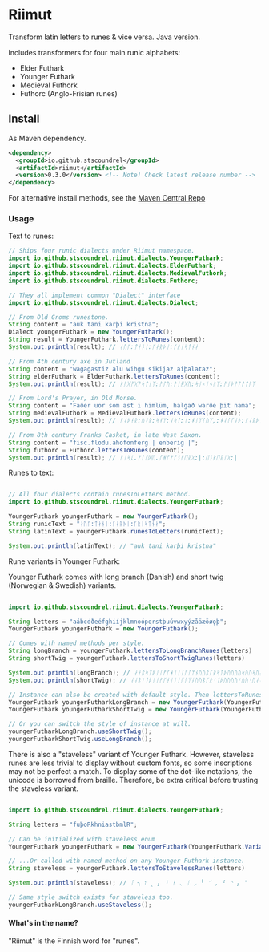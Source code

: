 # Riimut

Transform latin letters to runes &amp; vice versa. Java version.

Includes transformers for four main runic alphabets:

- Elder Futhark
- Younger Futhark
- Medieval Futhork
- Futhorc (Anglo-Frisian runes)

## Install

As Maven dependency.

```xml
<dependency>
  <groupId>io.github.stscoundrel</groupId>
  <artifactId>riimut</artifactId>
  <version>0.3.0</version> <!-- Note! Check latest release number -->
</dependency>
```

For alternative install methods, see the [Maven Central Repo](https://search.maven.org/artifact/io.github.stscoundrel/riimut)

### Usage

Text to runes:
```java
// Ships four runic dialects under Riimut namespace.
import io.github.stscoundrel.riimut.dialects.YoungerFuthark;
import io.github.stscoundrel.riimut.dialects.ElderFuthark;
import io.github.stscoundrel.riimut.dialects.MedievalFuthork;
import io.github.stscoundrel.riimut.dialects.Futhorc;

// They all implement common "Dialect" interface 
import io.github.stscoundrel.riimut.dialects.Dialect;

// From Old Groms runestone.
String content = "auk tani karþi kristna";
Dialect youngerFuthark = new YoungerFuthark();
String result = YoungerFuthark.lettersToRunes(content);
System.out.println(result); // ᛅᚢᚴ:ᛏᛅᚾᛁ:ᚴᛅᚱᚦᛁ:ᚴᚱᛁᛋᛏᚾᛅ

// From 4th century axe in Jutland
String content = "wagagastiz alu wihgu sikijaz aiþalataz";
String elderFuthark = ElderFuthark.lettersToRunes(content);
System.out.println(result); // ᚹᚨᚷᚨᚷᚨᛋᛏᛁᛉ:ᚨᛚᚢ:ᚹᛁᚻᚷᚢ:ᛋᛁᚲᛁᛃᚨᛉ:ᚨᛁᚦᚨᛚᚨᛏᚨᛉ

// From Lord's Prayer, in Old Norse.
String content = "Faðer uor som ast i himlüm, halgað warðe þit nama";
String medievalFuthork = MedievalFuthork.lettersToRunes(content);
System.out.println(result); // ᚠᛆᚦᚽᚱ:ᚢᚮᚱ:ᛋᚮᛘ:ᛆᛋᛏ:ᛁ:ᚼᛁᛘᛚᚢᛘ,:ᚼᛆᛚᚵᛆᚦ:ᚠᛆᚱᚦᚽ:ᚦᛁᛏ:ᚿᛆᛘᛆ

// From 8th century Franks Casket, in late West Saxon.
String content = "fisc.flodu.ahofonferg | enberig |";
String futhorc = Futhorc.lettersToRunes(content);
System.out.println(result); // ᚠᛁᛋᚳ.ᚠᛚᚩᛞᚢ.ᚪᚻᚩᚠᚩᚾᚠᛖᚱᚷ:|:ᛖᚾᛒᛖᚱᛁᚷ:|

```

Runes to text:
```java

// All four dialects contain runesToLetters method.
import io.github.stscoundrel.riimut.dialects.YoungerFuthark;

YoungerFuthark youngerFuthark = new YoungerFuthark();
String runicText = "ᛅᚢᚴ:ᛏᛅᚾᛁ:ᚴᛅᚱᚦᛁ:ᚴᚱᛁᛋᛏᚾᛅ";
String latinText = youngerFuthark.runesToLetters(runicText);

System.out.println(latinText); // "auk tani karþi kristna"

```

Rune variants in Younger Futhark:

Younger Futhark comes with long branch (Danish) and short twig (Norwegian & Swedish) variants.
```java

import io.github.stscoundrel.riimut.dialects.YoungerFuthark;

String letters = "aábcdðeéfghiíjklmnoópqrstþuúvwxyýzåäæöøǫþ";
YoungerFuthark youngerFuthark = new YoungerFuthark();

// Comes with named methods per style.
String longBranch = youngerFuthark.lettersToLongBranchRunes(letters)
String shortTwig = youngerFuthark.lettersToShortTwigRunes(letters)

System.out.println(longBranch); // ᛅᛅᛒᛋᛏᚦᛁᛁᚠᚴᚼᛁᛁᛁᚴᛚᛘᚾᚢᚢᛒᚴᚱᛋᛏᚦᚢᚢᚢᚢᛋᚢᚢᛋᚢᛅᛅᚢᚢᚢᚦ"
System.out.println(shortTwig); // ᛆᛆᛒᛌᛐᚦᛁᛁᚠᚴᚽᛁᛁᛁᚴᛚᛘᚿᚢᚢᛒᚴᚱᛌᛐᚦᚢᚢᚢᚢᛌᚢᚢᛌᚢᛆᛆᚢᚢᚢᚦ

// Instance can also be created with default style. Then lettersToRunes will use that style.
YoungerFuthark youngerFutharkLongBranch = new YoungerFuthark(YoungerFuthark.Variant.LONG_BRANCH);
YoungerFuthark youngerFutharkShortTwig = new YoungerFuthark(YoungerFuthark.Variant.SHORT_TWIG);

// Or you can switch the style of instance at will.
youngerFutharkLongBranch.useShortTwig();
youngerFutharkShortTwig.useLongBranch();

```

There is also a "staveless" variant of Younger Futhark. However, staveless runes are less trivial to display without custom fonts, so some inscriptions may not be perfect a match. To display some of the dot-like notations, the unicode is borrowed from braille. Therefore, be extra critical before trusting the staveless variant.

```java

import io.github.stscoundrel.riimut.dialects.YoungerFuthark;

String letters = "fuþoRkhniastbmlR";

// Can be initialized with staveless enum
YoungerFuthark youngerFuthark = new YoungerFuthark(YoungerFuthark.Variant.STAVELESS);

// ...Or called with named method on any Younger Futhark instance.
String staveless = youngerFuthark.lettersToStavelessRunes(letters)

System.out.println(staveless); // ᛙ ╮ ו ˎ ⡄ ᛍ ᚽ ⸜ ᛁ ⸝ ╵ ⸍ , ⠃ ⸌ ⡄ "

// Same style switch exists for staveless too.
youngerFutharkLongBranch.useStaveless();

```

#### What's in the name?

"Riimut" is the Finnish word for "runes".
